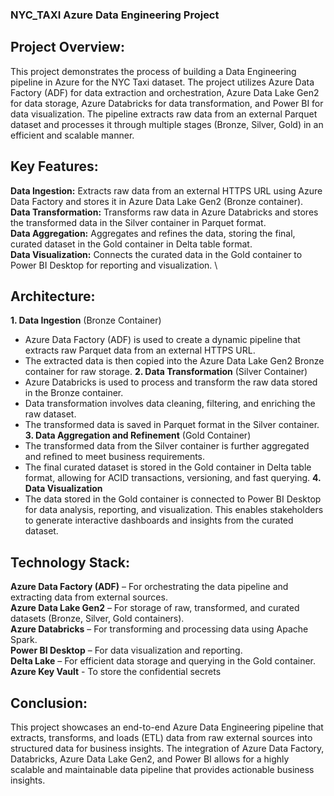 ### NYC_TAXI Azure Data Engineering Project

## Project Overview:
This project demonstrates the process of building a Data Engineering pipeline in Azure for the NYC Taxi dataset. The project utilizes Azure Data Factory (ADF) for data extraction and orchestration, Azure Data Lake Gen2 for data storage, Azure Databricks for data transformation, and Power BI for data visualization. The pipeline extracts raw data from an external Parquet dataset and processes it through multiple stages (Bronze, Silver, Gold) in an efficient and scalable manner.

## Key Features: 
**Data Ingestion:** Extracts raw data from an external HTTPS URL using Azure Data Factory and stores it in Azure Data Lake Gen2 (Bronze container). \
**Data Transformation:** Transforms raw data in Azure Databricks and stores the transformed data in the Silver container in Parquet format. \
**Data Aggregation:** Aggregates and refines the data, storing the final, curated dataset in the Gold container in Delta table format. \
**Data Visualization:** Connects the curated data in the Gold container to Power BI Desktop for reporting and visualization. \

## Architecture:
**1. Data Ingestion** (Bronze Container) 
* Azure Data Factory (ADF) is used to create a dynamic pipeline that extracts raw Parquet data from an external HTTPS URL.
* The extracted data is then copied into the Azure Data Lake Gen2 Bronze container for raw storage.
**2. Data Transformation** (Silver Container) 
* Azure Databricks is used to process and transform the raw data stored in the Bronze container.
* Data transformation involves data cleaning, filtering, and enriching the raw dataset.
* The transformed data is saved in Parquet format in the Silver container.
**3. Data Aggregation and Refinement** (Gold Container) 
* The transformed data from the Silver container is further aggregated and refined to meet business requirements.
* The final curated dataset is stored in the Gold container in Delta table format, allowing for ACID transactions, versioning, and fast querying.
**4. Data Visualization**
* The data stored in the Gold container is connected to Power BI Desktop for data analysis, reporting, and visualization. This enables stakeholders to generate interactive dashboards and insights from the curated dataset.

## Technology Stack: 
**Azure Data Factory (ADF)** – For orchestrating the data pipeline and extracting data from external sources. \
**Azure Data Lake Gen2** – For storage of raw, transformed, and curated datasets (Bronze, Silver, Gold containers). \
**Azure Databricks** – For transforming and processing data using Apache Spark. \
**Power BI Desktop** – For data visualization and reporting. \
**Delta Lake** – For efficient data storage and querying in the Gold container. \
**Azure Key Vault** - To store the confidential secrets

## Conclusion:
This project showcases an end-to-end Azure Data Engineering pipeline that extracts, transforms, and loads (ETL) data from raw external sources into structured data for business insights. The integration of Azure Data Factory, Databricks, Azure Data Lake Gen2, and Power BI allows for a highly scalable and maintainable data pipeline that provides actionable business insights.
